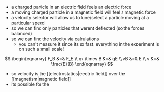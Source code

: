 * a charged particle in an electric field feels an electric force
* a moving charged particle in a magnetic field will feel a magnetic force
* a velocity selector will allow us to tune/select a particle moving at a particular speed
* so we can find only particles that werent deflected (so the forces balanced)
* so we can find the velocity via calculations
	* you can't measure it since its so fast, everything in the experiment is on such a small scale!

$$
\begin{eqnarray}
F_B &=& F_E \\
qv \times B &=& qE \\
vB &=& E \\
v &=& \frac{E}{B}
\end{eqnarray}
$$

* so velocity is the [[electrostatics|electric field]] over the [[magnetism|magnetic field]]
* its possible for the 